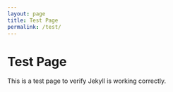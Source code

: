 ```yaml
---
layout: page
title: Test Page
permalink: /test/
---
```


# Test Page

This is a test page to verify Jekyll is working correctly.
